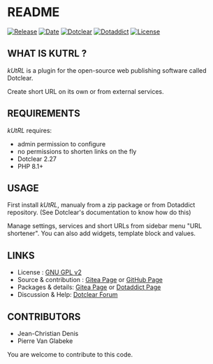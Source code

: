 # README

[![Release](https://img.shields.io/badge/release-2023.08.21-a2cbe9.svg)](https://git.dotclear.watch/JcDenis/kUtRL/releases)
[![Date](https://img.shields.io/badge/date-2023.08.21-c44d58.svg)](https://git.dotclear.watch/JcDenis/kUtRL/releases)
[![Dotclear](https://img.shields.io/badge/dotclear-v2.27-137bbb.svg)](https://fr.dotclear.org/download)
[![Dotaddict](https://img.shields.io/badge/dotaddict-official-9ac123.svg)](https://plugins.dotaddict.org/dc2/details/kUtRL)
[![License](https://img.shields.io/github/license/JcDenis/kUtRL)](https://git.dotclear.watch/JcDenis/kUtRL/blob/master/LICENSE)

## WHAT IS KUTRL ?

_kUtRL_ is a plugin for the open-source 
web publishing software called Dotclear.

Create short URL on its own or from external services.

## REQUIREMENTS

_kUtRL_ requires: 

* admin permission to configure
* no permissions to shorten links on the fly
* Dotclear 2.27
* PHP 8.1+

## USAGE

First install _kUtRL_, manualy from a zip package or from 
Dotaddict repository. (See Dotclear's documentation to know how do this)

Manage settings, services and short URLs from sidebar menu "URL shortener".
You can also add widgets, template block and values.

## LINKS

* License : [GNU GPL v2](https://www.gnu.org/licenses/old-licenses/lgpl-2.0.html)
* Source & contribution : [Gitea Page](https://git.dotclear.watch/JcDenis/kUtRL) or [GitHub Page](https://github.com/JcDenis/kUtRL)
* Packages & details: [Gitea Page](https://git.dotclear.watch/JcDenis/kUtRL/releases) or [Dotaddict Page](https://plugins.dotaddict.org/dc2/details/kUtRL)
* Discussion & Help: [Dotclear Forum](http://forum.dotclear.org/viewtopic.php?pid=331158)

## CONTRIBUTORS

* Jean-Christian Denis
* Pierre Van Glabeke

You are welcome to contribute to this code.
